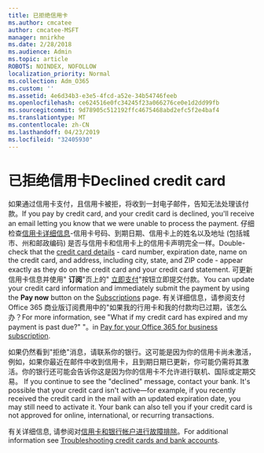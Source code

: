 ```yaml
---
title: 已拒绝信用卡
ms.author: cmcatee
author: cmcatee-MSFT
manager: mnirkhe
ms.date: 2/28/2018
ms.audience: Admin
ms.topic: article
ROBOTS: NOINDEX, NOFOLLOW
localization_priority: Normal
ms.collection: Adm_O365
ms.custom: ''
ms.assetid: 4e6d34b3-e3e5-4fcd-a52e-34b54746feeb
ms.openlocfilehash: ce624516e0fc34245f23a066276ce0e1d2dd99fb
ms.sourcegitcommit: 9d78905c512192ffc4675468abd2efc5f2e4baf4
ms.translationtype: MT
ms.contentlocale: zh-CN
ms.lasthandoff: 04/23/2019
ms.locfileid: "32405930"
---
```

# <a name="declined-credit-card"></a><span data-ttu-id="dcc16-102">已拒绝信用卡</span><span class="sxs-lookup"><span data-stu-id="dcc16-102">Declined credit card</span></span>

<span data-ttu-id="dcc16-103">如果通过信用卡支付，且信用卡被拒，将收到一封电子邮件，告知无法处理该付款。</span><span class="sxs-lookup"><span data-stu-id="dcc16-103">If you pay by credit card, and your credit card is declined, you'll receive an email letting you know that we were unable to process the payment.</span></span> <span data-ttu-id="dcc16-104">仔细检查[信用卡详细信息](https://go.microsoft.com/fwlink/p/?linkid=842054)-信用卡号码、到期日期、信用卡上的姓名以及地址 (包括城市、州和邮政编码) 是否与信用卡和信用卡上的信用卡声明完全一样。</span><span class="sxs-lookup"><span data-stu-id="dcc16-104">Double-check that the [credit card details](https://go.microsoft.com/fwlink/p/?linkid=842054) - card number, expiration date, name on the credit card, and address, including city, state, and ZIP code - appear exactly as they do on the credit card and your credit card statement.</span></span> <span data-ttu-id="dcc16-105">可更新信用卡信息并使用" **订阅**"页上的" [立即支付](https://go.microsoft.com/fwlink/p/?linkid=842054)"按钮立即提交付款。</span><span class="sxs-lookup"><span data-stu-id="dcc16-105">You can update your credit card information and immediately submit the payment by using the **Pay now** button on the [Subscriptions](https://go.microsoft.com/fwlink/p/?linkid=842054) page.</span></span> <span data-ttu-id="dcc16-106">有关详细信息，请参阅支付 Office 365 商业版订阅费用中的"如果我的行用卡和我的付款均已过期，该怎么办？</span><span class="sxs-lookup"><span data-stu-id="dcc16-106">For more information, see "What if my credit card has expired and my payment is past due?"</span></span> <span data-ttu-id="dcc16-107">"。</span><span class="sxs-lookup"><span data-stu-id="dcc16-107">in [Pay for your Office 365 for business subscription](https://support.office.com/article/734f4aab-df2d-4e9b-8cb1-691910bde216).</span></span>
  
<span data-ttu-id="dcc16-p102">如果仍然看到"拒绝"消息，请联系你的银行。这可能是因为你的信用卡尚未激活，例如，如果你最近在邮件中收到信用卡，且到期日期已更新，你可能仍需将其激活。你的银行还可能会告诉你这是因为你的信用卡不允许进行联机、国际或定期交易。  </span><span class="sxs-lookup"><span data-stu-id="dcc16-p102">If you continue to see the "declined" message, contact your bank. It's possible that your credit card isn't active—for example, if you recently received the credit card in the mail with an updated expiration date, you may still need to activate it. Your bank can also tell you if your credit card is not approved for online, international, or recurring transactions.</span></span>
  
<span data-ttu-id="dcc16-111">有关详细信息, 请参阅对[信用卡和银行帐户进行故障排除](https://support.office.com/article/30ba9c83-50d8-4020-90ed-830a5b8c8724)。</span><span class="sxs-lookup"><span data-stu-id="dcc16-111">For additional information see [Troubleshooting credit cards and bank accounts](https://support.office.com/article/30ba9c83-50d8-4020-90ed-830a5b8c8724).</span></span>
  

